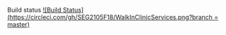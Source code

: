 Build status
[![Build
Status](https://circleci.com/gh/SEG2105F18/WalkInClinicServices.png?branch = master)](https://circleci.com/gh/SEG2105F18/WalkInClinicServices)
